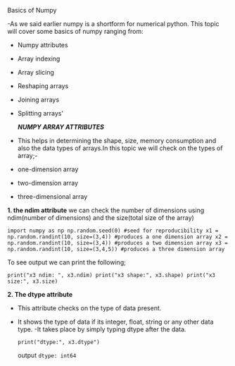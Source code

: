 Basics of Numpy

-As we said earlier numpy is a shortform for numerical python. 
This topic will cover some basics of numpy ranging from:
- Numpy attributes
- Array indexing
- Array slicing
- Reshaping arrays
- Joining arrays
- Splitting arrays'

  **_NUMPY ARRAY ATTRIBUTES_**
- This helps in determining the shape, size, memory consumption and also the data types of arrays.In this topic we will check on the types of array;-
- one-dimension array
- two-dimension array
- three-dimensional array

**1. the ndim attribute**
we can check the number of dimensions using ndim(number of dimensions) and the size(total size of the array)

`import numpy as np
np.random.seed(0) #seed for reproducibility
x1 = np.random.randint(10, size=(3,4))
#produces a one dimension array
x2 = np.random.randint(10, size=(3,4))
#produces a two dimension array
x3 = np.random.randint(10, size=(3,4,5))
#produces a three dimension array`

To see output we can print the following;

`print("x3 ndim: ", x3.ndim)
print("x3 shape:", x3.shape)
print("x3 size:", x3.size)
` 

 **2. The dtype attribute**
 
- This attribute checks on the type of data present. 
- It shows the type of data if its integer, float, string or any other data type.
 -It takes place by simply typing dtype after the data.

   `print("dtype:", x3.dtype")`

  output
       `dtype: int64`
